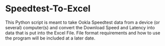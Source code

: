 # Speedtest-To-Excel
This Python script is meant to take Ookla Speedtest data from a device (or several) computer(s) and convert the Download Speed and Latency into data that is put into the Excel File. File format requirements and how to use the program will be included at a later date.
